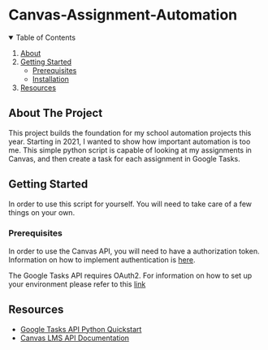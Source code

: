 # Canvas-Assignment-Automation

<!-- TABLE OF CONTENTS -->
<details open="open">
  <summary>Table of Contents</summary>
  <ol>
    <li>
      <a href="#about">About</a>
    </li>
    <li>
      <a href="#getting-started">Getting Started</a>
      <ul>
        <li><a href="#prerequisites">Prerequisites</a></li>
        <li><a href="#installation">Installation</a></li>
      </ul>
    </li>
    <li><a href="#resources">Resources</a></li>
  </ol>
</details>



<!-- ABOUT THE PROJECT -->
## About The Project

This project builds the foundation for my school automation projects this year. Starting in 2021, I wanted
to show how important automation is too me. This simple python script is capable of looking at my assignments in Canvas,
and then create a task for each assignment in Google Tasks.



<!-- GETTING STARTED -->
## Getting Started

In order to use this script for yourself. You will need to take care of a few things on your own.

### Prerequisites

In order to use the Canvas API, you will need to have a authorization token. Information on how to implement authentication
is [here](https://canvas.instructure.com/doc/api/file.oauth.html).

The Google Tasks API requires OAuth2. For information on how to set up your environment please refer to this 
[link](https://developers.google.com/tasks/quickstart/python#step_3_set_up_the_sample)

<!-- SOURCES -->
## Resources
* [Google Tasks API Python Quickstart](https://developers.google.com/tasks/quickstart/python#step_3_set_up_the_sample)
* [Canvas LMS API Documentation](https://canvas.instructure.com/doc/api/)
